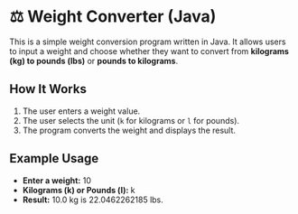 # ⚖️ Weight Converter (Java)

This is a simple weight conversion program written in Java. It allows users to input a weight and choose whether they want to convert from **kilograms (kg) to pounds (lbs)** or **pounds to kilograms**.

## How It Works
1. The user enters a weight value.
2. The user selects the unit (`k` for kilograms or `l` for pounds).
3. The program converts the weight and displays the result.

## Example Usage
* __Enter a weight:__ 10 
* **Kilograms (k) or Pounds (l):** k 
* **Result:** 10.0 kg is 22.0462262185 lbs.
